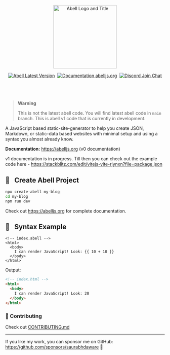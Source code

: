 <p align="center">
<picture>
  <source media="(prefers-color-scheme: dark)" srcset="https://github.com/abelljs/abell/assets/30949385/0452e85b-df57-47a3-891c-33068de5c0e2">
  <source media="(prefers-color-scheme: light)" srcset="https://github.com/abelljs/abell/assets/30949385/e9ea17d6-c248-4ef6-9803-fd058b131b4a">
  <img height="200" alt="Abell Logo and Title" src="https://github.com/abelljs/abell/assets/30949385/0452e85b-df57-47a3-891c-33068de5c0e2">
</picture>
</p>

<p align="center"><a href="https://npmjs.org/package/abell"><img alt="Abell Latest Version" src="https://img.shields.io/github/package-json/v/abelljs/abell/main?style=for-the-badge&labelColor=322&logo=npm&label=abell&color=darkred"></a> &nbsp;<a href="https://abelljs.org/"><img alt="Documentation abelljs.org" src="https://img.shields.io/badge/Documentation-abelljs.org-0a30e0?style=for-the-badge&labelColor=19216D&logo=readthedocs&logoColor=eee"/></a> &nbsp;<a href="https://discord.gg/ndsVpRG"><img alt="Discord Join Chat" src="https://img.shields.io/badge/discord-join%20chat-738ADB?style=for-the-badge&logo=discord&logoColor=738ADB&labelColor=225"/></a></p>

<h1 aria-hidden="true"></h1>

<br/>

> **Warning**
>
> This is not the latest abell code. You will find latest abell code in `main` branch. This is abell v1 code that is currently in development.

A JavaScript based static-site-generator to help you create JSON, Markdown, or static-data based websites with minimal setup and using a syntax you almost already know.

**Documentation:** https://abelljs.org (v0 documentation)

v1 documentation is in progress. Till then you can check out the example code here - https://stackblitz.com/edit/vitejs-vite-riynxn?file=package.json

## 📖 &nbsp; Create Abell Project

```sh
npx create-abell my-blog
cd my-blog
npm run dev
```

Check out https://abelljs.org for complete documentation.

## 🚀 &nbsp; Syntax Example

```vue
<!-- index.abell -->
<html>
  <body>
    I can render JavaScript! Look: {{ 10 + 10 }}
  </body>
</html>
```

Output:
```html
<!-- index.html -->
<html>
  <body>
    I can render JavaScript! Look: 20
  </body>
</html>
```

### 🤗 Contributing

Check out [CONTRIBUTING.md](https://github.com/abelljs/abell/blob/one/CONTRIBUTING.md)

---

If you like my work, you can sponsor me on GitHub: https://github.com/sponsors/saurabhdaware 🌻
